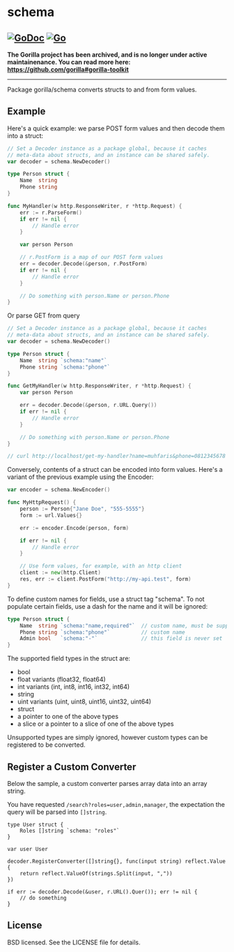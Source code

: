 schema
======
[![GoDoc](https://godoc.org/github.com/muhfaris/schema?status.svg)](https://godoc.org/github.com/muhfaris/schema)
[![Go](https://github.com/muhfaris/schema/actions/workflows/go.yml/badge.svg?branch=master)](https://github.com/muhfaris/schema/actions/workflows/go.yml)
---

**The Gorilla project has been archived, and is no longer under active maintainenance. You can read more here: https://github.com/gorilla#gorilla-toolkit**

---

Package gorilla/schema converts structs to and from form values.

## Example

Here's a quick example: we parse POST form values and then decode them into a struct:

```go
// Set a Decoder instance as a package global, because it caches
// meta-data about structs, and an instance can be shared safely.
var decoder = schema.NewDecoder()

type Person struct {
    Name  string
    Phone string
}

func MyHandler(w http.ResponseWriter, r *http.Request) {
    err := r.ParseForm()
    if err != nil {
        // Handle error
    }

    var person Person

    // r.PostForm is a map of our POST form values
    err = decoder.Decode(&person, r.PostForm)
    if err != nil {
        // Handle error
    }

    // Do something with person.Name or person.Phone
}

```
Or parse GET from query

```go
// Set a Decoder instance as a package global, because it caches
// meta-data about structs, and an instance can be shared safely.
var decoder = schema.NewDecoder()

type Person struct {
    Name  string `schema:"name"`
    Phone string `schema:"phone"`
}

func GetMyHandler(w http.ResponseWriter, r *http.Request) {
    var person Person

    err = decoder.Decode(&person, r.URL.Query())
    if err != nil {
        // Handle error
    }

    // Do something with person.Name or person.Phone
}

// curl http://localhost/get-my-handler?name=muhfaris&phone=0812345678

```

Conversely, contents of a struct can be encoded into form values. Here's a variant of the previous example using the Encoder:

```go
var encoder = schema.NewEncoder()

func MyHttpRequest() {
    person := Person{"Jane Doe", "555-5555"}
    form := url.Values{}

    err := encoder.Encode(person, form)

    if err != nil {
        // Handle error
    }

    // Use form values, for example, with an http client
    client := new(http.Client)
    res, err := client.PostForm("http://my-api.test", form)
}

```

To define custom names for fields, use a struct tag "schema". To not populate certain fields, use a dash for the name and it will be ignored:

```go
type Person struct {
    Name  string `schema:"name,required"`  // custom name, must be supplied
    Phone string `schema:"phone"`          // custom name
    Admin bool   `schema:"-"`              // this field is never set
}
```

The supported field types in the struct are:

* bool
* float variants (float32, float64)
* int variants (int, int8, int16, int32, int64)
* string
* uint variants (uint, uint8, uint16, uint32, uint64)
* struct
* a pointer to one of the above types
* a slice or a pointer to a slice of one of the above types

Unsupported types are simply ignored, however custom types can be registered to be converted.

## Register a Custom Converter
Below the sample, a custom converter parses array data into an array string.

You have requested `/search?roles=user,admin,manager`, the expectation the query will be parsed into `[]string`.

```
type User struct {
    Roles []string `schema: "roles"`
}

var user User

decoder.RegisterConverter([]string{}, func(input string) reflect.Value {
	return reflect.ValueOf(strings.Split(input, ","))
})

if err := decoder.Decode(&user, r.URL().Quer()); err != nil {
    // do something
}
```

## License

BSD licensed. See the LICENSE file for details.
